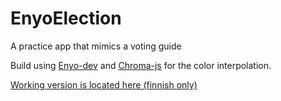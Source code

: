 # EnyoElection
A practice app that mimics a voting guide

Build using [Enyo-dev](https://github.com/enyojs/enyo-dev) and [Chroma-js](http://gka.github.io/chroma.js/) for the color interpolation.

[Working version is located here (finnish only)](http://www.anttipyykkonen.fi/EnyoElection)
